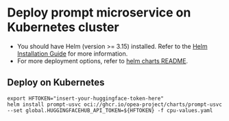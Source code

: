 # Deploy prompt microservice on Kubernetes cluster

- You should have Helm (version >= 3.15) installed. Refer to the [Helm Installation Guide](https://helm.sh/docs/intro/install/) for more information.
- For more deployment options, refer to [helm charts README](https://github.com/opea-project/GenAIInfra/tree/main/helm-charts#readme).

## Deploy on Kubernetes

```
export HFTOKEN="insert-your-huggingface-token-here"
helm install prompt-usvc oci://ghcr.io/opea-project/charts/prompt-usvc --set global.HUGGINGFACEHUB_API_TOKEN=${HFTOKEN} -f cpu-values.yaml
```
